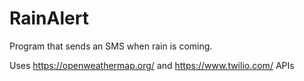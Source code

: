# RainAlert
Program that sends an SMS when rain is coming.

Uses https://openweathermap.org/ and https://www.twilio.com/ APIs

